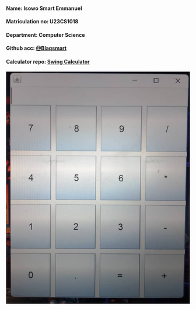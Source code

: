 #### Name: Isowo Smart Emmanuel
#### Matriculation no: U23CS1018
#### Department: Computer Science
#### Github acc: [@Blaqsmart](https://github.com/Blaqsmart)
#### Calculator repo: [Swing Calculator](https://github.com/Blaqsmart/Swing-Calculator-U23CS1018)

![Calculator](./calculator-pic.jpg)
